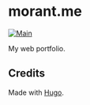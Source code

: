 # morant.me

[![Main](https://github.com/marc-mrt/morant.me/actions/workflows/main.yml/badge.svg)](https://github.com/marc-mrt/morant.me/actions/workflows/main.yml)

My web portfolio.

## Credits

Made with [Hugo](https://gohugo.io).
